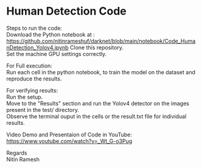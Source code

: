 # Human Detection Code

Steps to run the code:<br />
Download the Python notebook at : <br />
https://github.com/nitinrameshuf/darknet/blob/main/notebook/Code_HumanDetection_Yolov4.ipynb
Clone this repository.<br />
Set the machine GPU settings correctly.

For Full execution:<br />
Run each cell in the python notebook, to train the model on the dataset and reproduce the results.

For verifying results:<br />
Run the setup.<br />
Move to the "Results" section and run the Yolov4 detector on the images present in the test/ directory.<br />
Observe the terminal ouput in the cells or the result.txt file for individual results.<br />

Video Demo and Presentaion of Code in YouTube:<br />
https://www.youtube.com/watch?v=_Wt_G-o3Pug

Regards<br />
Nitin Ramesh
